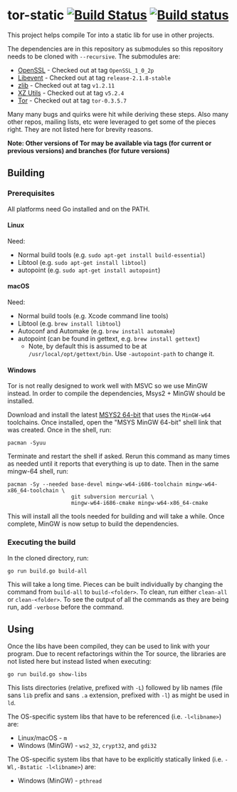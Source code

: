 # tor-static [![Build Status](https://travis-ci.org/cretz/tor-static.svg?branch=master)](https://travis-ci.org/cretz/tor-static) [![Build status](https://ci.appveyor.com/api/projects/status/su4pkdrmlki6jd7n?svg=true)](https://ci.appveyor.com/project/cretz/tor-static)

This project helps compile Tor into a static lib for use in other projects.

The dependencies are in this repository as submodules so this repository needs to be cloned with `--recursive`. The
submodules are:

* [OpenSSL](https://github.com/openssl/openssl/) - Checked out at tag `OpenSSL_1_0_2p`
* [Libevent](https://github.com/libevent/libevent) - Checked out at tag `release-2.1.8-stable`
* [zlib](https://github.com/madler/zlib) - Checked out at tag `v1.2.11`
* [XZ Utils](https://git.tukaani.org/?p=xz.git) - Checked out at tag `v5.2.4`
* [Tor](https://github.com/torproject/tor) - Checked out at tag `tor-0.3.5.7`

Many many bugs and quirks were hit while deriving these steps. Also many other repos, mailing lists, etc were leveraged
to get some of the pieces right. They are not listed here for brevity reasons.

**Note: Other versions of Tor may be available via tags (for current or previous versions) and branches (for future
versions)**

## Building

### Prerequisites

All platforms need Go installed and on the PATH.

#### Linux

Need:

* Normal build tools (e.g. `sudo apt-get install build-essential`)
* Libtool (e.g. `sudo apt-get install libtool`)
* autopoint (e.g. `sudo apt-get install autopoint`)

#### macOS

Need:

* Normal build tools (e.g. Xcode command line tools)
* Libtool (e.g. `brew install libtool`)
* Autoconf and Automake (e.g. `brew install automake`)
* autopoint (can be found in gettext, e.g. `brew install gettext`)
  * Note, by default this is assumed to be at `/usr/local/opt/gettext/bin`. Use `-autopoint-path` to change it.

#### Windows

Tor is not really designed to work well with MSVC so we use MinGW instead. In order to compile the dependencies,
Msys2 + MinGW should be installed.

Download and install the latest [MSYS2 64-bit](http://www.msys2.org/) that uses the `MinGW-w64` toolchains. Once
installed, open the "MSYS MinGW 64-bit" shell link that was created. Once in the shell, run:

    pacman -Syuu

Terminate and restart the shell if asked. Rerun this command as many times as needed until it reports that everything is
up to date. Then in the same mingw-64 shell, run:

    pacman -Sy --needed base-devel mingw-w64-i686-toolchain mingw-w64-x86_64-toolchain \
                        git subversion mercurial \
                        mingw-w64-i686-cmake mingw-w64-x86_64-cmake

This will install all the tools needed for building and will take a while. Once complete, MinGW is now setup to build 
the dependencies.

### Executing the build

In the cloned directory, run:

    go run build.go build-all

This will take a long time. Pieces can be built individually by changing the command from `build-all` to
`build-<folder>`. To clean, run either `clean-all` or `clean-<folder>`. To see the output of all the commands as they
are being run, add `-verbose` before the command.

## Using

Once the libs have been compiled, they can be used to link with your program. Due to recent refactorings within the Tor
source, the libraries are not listed here but instead listed when executing:

    go run build.go show-libs

This lists directories (relative, prefixed with `-L`) followed by lib names (file sans `lib` prefix and sans `.a`
extension, prefixed with `-l`) as might be used in `ld`.

The OS-specific system libs that have to be referenced (i.e. `-l<libname>`) are:

* Linux/macOS - `m`
* Windows (MinGW) - `ws2_32`, `crypt32`, and `gdi32`

The OS-specific system libs that have to be explicitly statically linked (i.e. `-Wl,-Bstatic -l<libname>`) are:

* Windows (MinGW) - `pthread`
